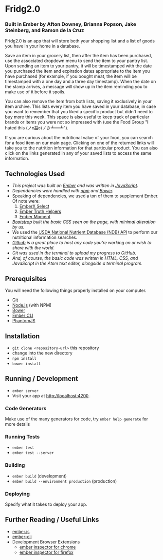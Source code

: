 # Fridg2.0
### Built in Ember by Afton Downey, Brianna Popson, Jake Steinberg, and Ramon de la Cruz

Fridg2.0 is an app that will store both your shopping list and a list of goods you have in your home in a database.

Save an item in your grocery list, then after the item has been purchased, use the associated dropdown menu to send the item to your pantry list. Upon sending an item to your pantry, it will be timestamped with the date you purchased the item and expiration dates appropriate to the item you have purchased (for example, if you bought meat, the item will be timestamped with a one day and a three day timestamp). When the date on the stamp arrives, a message will show up in the item reminding you to make use of it before it spoils.

You can also remove the item from both lists, saving it exclusively in your item archive. This lists every item you have saved in your database, in case you want to remember that you liked a specific product but didn't need to buy more this week. This space is also useful to keep track of particular brands or items you were not so impressed with (use the Food Group "I hated this (ノಠ益ಠ)ノ彡┻━┻").

If you are curious about the nutritional value of your food, you can search for a food item on our main page. Clicking on one of the returned links will take you to the nutrition information for that particular product. You can also click on the links generated in any of your saved lists to access the same information.


## Technologies Used

* _This project was built on [Ember](https://emberjs.com) and was written in [JavaScript](https://en.wikipedia.org/wiki/JavaScript)._
* _Dependencies were handled with [npm](https://www.npmjs.com/) and [Bower](http://bower.io/)._
* Speaking of dependencies, we used a ton of them to supplement Ember. Of note were:
  1. [EmberX Select](https://github.com/thefrontside/emberx-select)
  2. [Ember Truth Helpers](https://github.com/jmurphyau/ember-truth-helpers)
  3. [Ember Moment](https://github.com/stefanpenner/ember-moment)
* _[Bootstrap](http://getbootstrap.com/) built the basic CSS seen on the page, with minimal alteration by us._
* We used the [USDA National Nutrient Database (NDB) API](https://ndb.nal.usda.gov/ndb/api/doc) to perform our nutritional information searches.
* _[Github](https://www.github.com) is a great place to host any code you're working on or wish to share with the world._
* _Git was used in the terminal to upload my progress to GitHub._
* _And, of course, the basic code was written in HTML, CSS, and JavaScript in the Atom text editor, alongside a terminal program._


## Prerequisites

You will need the following things properly installed on your computer.

* [Git](http://git-scm.com/)
* [Node.js](http://nodejs.org/) (with NPM)
* [Bower](http://bower.io/)
* [Ember CLI](http://ember-cli.com/)
* [PhantomJS](http://phantomjs.org/)

## Installation

* `git clone <repository-url>` this repository
* change into the new directory
* `npm install`
* `bower install`

## Running / Development

* `ember server`
* Visit your app at [http://localhost:4200](http://localhost:4200).

### Code Generators

Make use of the many generators for code, try `ember help generate` for more details

### Running Tests

* `ember test`
* `ember test --server`

### Building

* `ember build` (development)
* `ember build --environment production` (production)

### Deploying

Specify what it takes to deploy your app.

## Further Reading / Useful Links

* [ember.js](http://emberjs.com/)
* [ember-cli](http://ember-cli.com/)
* Development Browser Extensions
  * [ember inspector for chrome](https://chrome.google.com/webstore/detail/ember-inspector/bmdblncegkenkacieihfhpjfppoconhi)
  * [ember inspector for firefox](https://addons.mozilla.org/en-US/firefox/addon/ember-inspector/)
